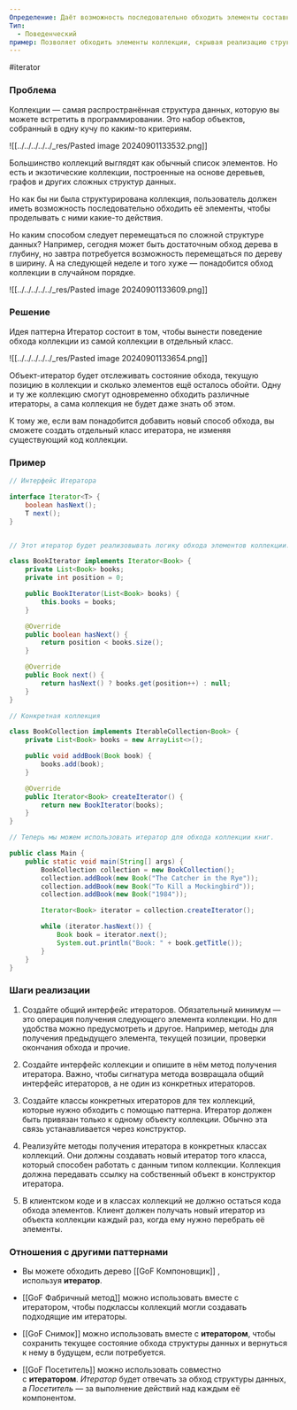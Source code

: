 ```yaml
---
Определение: Даёт возможность последовательно обходить элементы составных объектов, не раскрывая их внутреннего представления.
Тип:
  - Поведенческий
пример: Позволяет обходить элементы коллекции, скрывая реализацию структуры данных.
---
```

#iterator
### Проблема

Коллекции — самая распространённая структура данных, которую вы можете встретить в программировании. Это набор объектов, собранный в одну кучу по каким-то критериям.

![[../../../../../_res/Pasted image 20240901133532.png]]

Большинство коллекций выглядят как обычный список элементов. Но есть и экзотические коллекции, построенные на основе деревьев, графов и других сложных структур данных.

Но как бы ни была структурирована коллекция, пользователь должен иметь возможность последовательно обходить её элементы, чтобы проделывать с ними какие-то действия.

Но каким способом следует перемещаться по сложной структуре данных? Например, сегодня может быть достаточным обход дерева в глубину, но завтра потребуется возможность перемещаться по дереву в ширину. А на следующей неделе и того хуже — понадобится обход коллекции в случайном порядке.

![[../../../../../_res/Pasted image 20240901133609.png]]
### Решение 

Идея паттерна Итератор состоит в том, чтобы вынести поведение обхода коллекции из самой коллекции в отдельный класс.

![[../../../../../_res/Pasted image 20240901133654.png]]

Объект-итератор будет отслеживать состояние обхода, текущую позицию в коллекции и сколько элементов ещё осталось обойти. Одну и ту же коллекцию смогут одновременно обходить различные итераторы, а сама коллекция не будет даже знать об этом.

К тому же, если вам понадобится добавить новый способ обхода, вы сможете создать отдельный класс итератора, не изменяя существующий код коллекции.

### Пример

```java
// Интерфейс Итератора

interface Iterator<T> {
    boolean hasNext();
    T next();
}


// Этот итератор будет реализовывать логику обхода элементов коллекции.

class BookIterator implements Iterator<Book> {
    private List<Book> books;
    private int position = 0;

    public BookIterator(List<Book> books) {
        this.books = books;
    }

    @Override
    public boolean hasNext() {
        return position < books.size();
    }

    @Override
    public Book next() {
        return hasNext() ? books.get(position++) : null;
    }
}

// Конкретная коллекция

class BookCollection implements IterableCollection<Book> {
    private List<Book> books = new ArrayList<>();

    public void addBook(Book book) {
        books.add(book);
    }

    @Override
    public Iterator<Book> createIterator() {
        return new BookIterator(books);
    }
}

// Теперь мы можем использовать итератор для обхода коллекции книг.

public class Main {
    public static void main(String[] args) {
        BookCollection collection = new BookCollection();
        collection.addBook(new Book("The Catcher in the Rye"));
        collection.addBook(new Book("To Kill a Mockingbird"));
        collection.addBook(new Book("1984"));

        Iterator<Book> iterator = collection.createIterator();

        while (iterator.hasNext()) {
            Book book = iterator.next();
            System.out.println("Book: " + book.getTitle());
        }
    }
}

```

### Шаги реализации

1. Создайте общий интерфейс итераторов. Обязательный минимум — это операция получения следующего элемента коллекции. Но для удобства можно предусмотреть и другое. Например, методы для получения предыдущего элемента, текущей позиции, проверки окончания обхода и прочие.
    
2. Создайте интерфейс коллекции и опишите в нём метод получения итератора. Важно, чтобы сигнатура метода возвращала общий интерфейс итераторов, а не один из конкретных итераторов.
    
3. Создайте классы конкретных итераторов для тех коллекций, которые нужно обходить с помощью паттерна. Итератор должен быть привязан только к одному объекту коллекции. Обычно эта связь устанавливается через конструктор.
    
4. Реализуйте методы получения итератора в конкретных классах коллекций. Они должны создавать новый итератор того класса, который способен работать с данным типом коллекции. Коллекция должна передавать ссылку на собственный объект в конструктор итератора.
    
5. В клиентском коде и в классах коллекций не должно остаться кода обхода элементов. Клиент должен получать новый итератор из объекта коллекции каждый раз, когда ему нужно перебрать её элементы.

### Отношения с другими паттернами

- Вы можете обходить дерево [[GoF Компоновщик]] , используя **итератор**.
    
- [[GoF Фабричный метод]] можно использовать вместе с итератором, чтобы подклассы коллекций могли создавать подходящие им итераторы.
    
- [[GoF Снимок]] можно использовать вместе с **итератором**, чтобы сохранить текущее состояние обхода структуры данных и вернуться к нему в будущем, если потребуется.
    
- [[GoF Посетитель]] можно использовать совместно с **итератором**. _Итератор_ будет отвечать за обход структуры данных, а _Посетитель_ — за выполнение действий над каждым её компонентом.